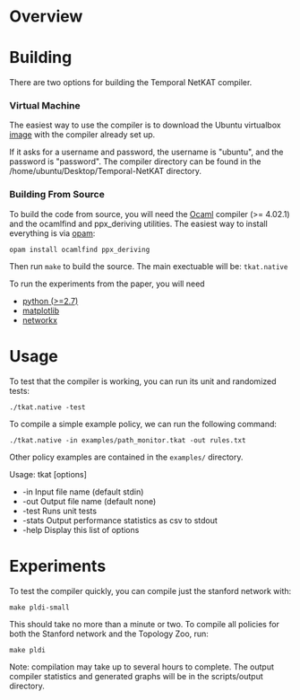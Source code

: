 # Overview

# Building
There are two options for building the Temporal NetKAT compiler.

### Virtual Machine
The easiest way to use the compiler is to download the Ubuntu virtualbox [image](http://www.cs.princeton.edu/~rbeckett/Temporal-NetKAT.ova) with the compiler already set up. 

If it asks for a username and password, the username is "ubuntu", and the password is "password". The compiler directory can be found in the /home/ubuntu/Desktop/Temporal-NetKAT directory.

### Building From Source
To build the code from source, you will need the [Ocaml](https://ocaml.org/) compiler (>= 4.02.1) and the ocamlfind and ppx_deriving utilities. The easiest way to install everything is via [opam](https://opam.ocaml.org/):

```
opam install ocamlfind ppx_deriving
```

Then run `make` to build the source. The main exectuable will be: `tkat.native`

To run the experiments from the paper, you will need 
* [python (>=2.7)](https://www.python.org/)
* [matplotlib](http://matplotlib.org/) 
* [networkx](https://networkx.github.io/)

# Usage
To test that the compiler is working, you can run its unit and randomized tests:

`./tkat.native -test`

To compile a simple example policy, we can run the following command:

`./tkat.native -in examples/path_monitor.tkat -out rules.txt`

Other policy examples are contained in the `examples/` directory.

Usage: tkat [options]
  * \-in   Input file name (default stdin)
  * \-out   Output file name (default none)
  * \-test   Runs unit tests
  * \-stats   Output performance statistics as csv to stdout
  * \-help  Display this list of options


# Experiments

To test the compiler quickly, you can compile just the stanford network with:

`make pldi-small`

This should take no more than a minute or two. To compile all policies for both the Stanford network and the Topology Zoo, run:

`make pldi`

Note: compilation may take up to several hours to complete. The output compiler statistics and generated graphs will be in the scripts/output directory.